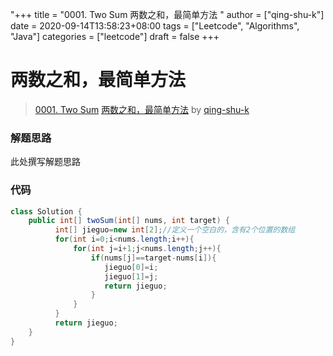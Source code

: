"+++
title = "0001. Two Sum 两数之和，最简单方法 "
author = ["qing-shu-k"]
date = 2020-09-14T13:58:23+08:00
tags = ["Leetcode", "Algorithms", "Java"]
categories = ["leetcode"]
draft = false
+++

# 两数之和，最简单方法

> [0001. Two Sum](https://leetcode-cn.com/problems/two-sum/)
> [两数之和，最简单方法](https://leetcode-cn.com/problems/two-sum/solution/liang-shu-zhi-he-zui-jian-dan-fang-fa-by-qing-shu-/) by [qing-shu-k](https://leetcode-cn.com/u/qing-shu-k/)

### 解题思路
此处撰写解题思路

### 代码

```java
class Solution {
    public int[] twoSum(int[] nums, int target) {
          int[] jieguo=new int[2];//定义一个空白的，含有2个位置的数组
          for(int i=0;i<nums.length;i++){
              for(int j=i+1;j<nums.length;j++){
                  if(nums[j]==target-nums[i]){
                     jieguo[0]=i;
                     jieguo[1]=j;
                     return jieguo;
                  }
              }            
          }
          return jieguo;
    }
}
```